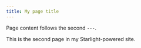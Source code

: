 ```yaml
---
title: My page title
---
```


Page content follows the second `---`.

This is the second page in my Starlight-powered site.